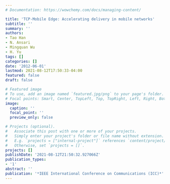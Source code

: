 ```yaml
---
# Documentation: https://wowchemy.com/docs/managing-content/

title: 'TCP-Mobile Edge: Accelerating delivery in mobile networks'
subtitle: ''
summary: ''
authors:
- Tao Han
- N. Ansari
- Mingquan Wu
- H. Yu
tags: []
categories: []
date: '2012-06-01'
lastmod: 2021-08-12T17:50:33-04:00
featured: false
draft: false

# Featured image
# To use, add an image named `featured.jpg/png` to your page's folder.
# Focal points: Smart, Center, TopLeft, Top, TopRight, Left, Right, BottomLeft, Bottom, BottomRight.
image:
  caption: ''
  focal_point: ''
  preview_only: false

# Projects (optional).
#   Associate this post with one or more of your projects.
#   Simply enter your project's folder or file name without extension.
#   E.g. `projects = ["internal-project"]` references `content/project/deep-learning/index.md`.
#   Otherwise, set `projects = []`.
projects: []
publishDate: '2021-08-12T21:50:32.927066Z'
publication_types:
- '1'
abstract: ''
publication: '*IEEE International Conference on Communications (ICC)*'
---
```

